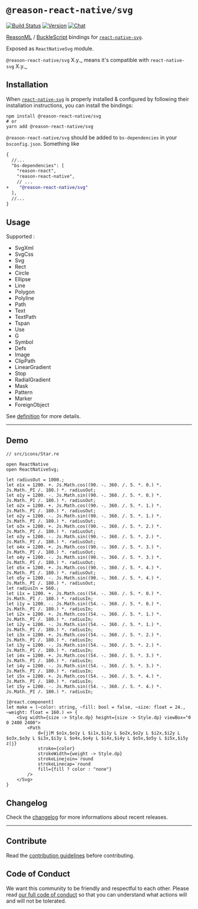 # `@reason-react-native/svg`

[![Build Status](https://github.com/reason-react-native/svg/workflows/Build/badge.svg)](https://github.com/reason-react-native/svg/actions)
[![Version](https://img.shields.io/npm/v/@reason-react-native/svg.svg)](https://www.npmjs.com/@reason-react-native/svg)
[![Chat](https://img.shields.io/discord/235176658175262720.svg?logo=discord&colorb=blue)](https://reason-react-native.github.io/discord/)

[ReasonML](https://reasonml.github.io) /
[BuckleScript](https://bucklescript.github.io) bindings for
[`react-native-svg`](https://github.com/react-native-community/react-native-svg).

Exposed as `ReactNativeSvg` module.

`@reason-react-native/svg` X.y._ means it's compatible with `react-native-svg`
X.y._

## Installation

When
[`react-native-svg`](https://github.com/react-native-community/react-native-svg)
is properly installed & configured by following their installation instructions,
you can install the bindings:

```console
npm install @reason-react-native/svg
# or
yarn add @reason-react-native/svg
```

`@reason-react-native/svg` should be added to `bs-dependencies` in your
`bsconfig.json`. Something like

```diff
{
  //...
  "bs-dependencies": [
    "reason-react",
    "reason-react-native",
    // ...
+    "@reason-react-native/svg"
  ],
  //...
}
```

## Usage

Supported :

- SvgXml
- SvgCss
- Svg
- Rect
- Circle
- Ellipse
- Line
- Polygon
- Polyline
- Path
- Text
- TextPath
- Tspan
- Use
- G
- Symbol
- Defs
- Image
- ClipPath
- LinearGradient
- Stop
- RadialGradient
- Mask
- Pattern
- Marker
- ForeignObject

See [definition](.src/ReactNativeSvg.re) for more details.

---

## Demo

```
// src/icons/Star.re

open ReactNative
open ReactNativeSvg;

let radiusOut = 1000.;
let o1x = 1200. +. Js.Math.cos((90. -. 360. /. 5. *. 0.) *. Js.Math._PI /. 180.) *. radiusOut;
let o1y = 1200. -. Js.Math.sin((90. -. 360. /. 5. *. 0.) *. Js.Math._PI /. 180.) *. radiusOut;
let o2x = 1200. +. Js.Math.cos((90. -. 360. /. 5. *. 1.) *. Js.Math._PI /. 180.) *. radiusOut;
let o2y = 1200. -. Js.Math.sin((90. -. 360. /. 5. *. 1.) *. Js.Math._PI /. 180.) *. radiusOut;
let o3x = 1200. +. Js.Math.cos((90. -. 360. /. 5. *. 2.) *. Js.Math._PI /. 180.) *. radiusOut;
let o3y = 1200. -. Js.Math.sin((90. -. 360. /. 5. *. 2.) *. Js.Math._PI /. 180.) *. radiusOut;
let o4x = 1200. +. Js.Math.cos((90. -. 360. /. 5. *. 3.) *. Js.Math._PI /. 180.) *. radiusOut;
let o4y = 1200. -. Js.Math.sin((90. -. 360. /. 5. *. 3.) *. Js.Math._PI /. 180.) *. radiusOut;
let o5x = 1200. +. Js.Math.cos((90. -. 360. /. 5. *. 4.) *. Js.Math._PI /. 180.) *. radiusOut;
let o5y = 1200. -. Js.Math.sin((90. -. 360. /. 5. *. 4.) *. Js.Math._PI /. 180.) *. radiusOut;
let radiusIn = 560.;
let i1x = 1200. +. Js.Math.cos((54. -. 360. /. 5. *. 0.) *. Js.Math._PI /. 180.) *. radiusIn;
let i1y = 1200. -. Js.Math.sin((54. -. 360. /. 5. *. 0.) *. Js.Math._PI /. 180.) *. radiusIn;
let i2x = 1200. +. Js.Math.cos((54. -. 360. /. 5. *. 1.) *. Js.Math._PI /. 180.) *. radiusIn;
let i2y = 1200. -. Js.Math.sin((54. -. 360. /. 5. *. 1.) *. Js.Math._PI /. 180.) *. radiusIn;
let i3x = 1200. +. Js.Math.cos((54. -. 360. /. 5. *. 2.) *. Js.Math._PI /. 180.) *. radiusIn;
let i3y = 1200. -. Js.Math.sin((54. -. 360. /. 5. *. 2.) *. Js.Math._PI /. 180.) *. radiusIn;
let i4x = 1200. +. Js.Math.cos((54. -. 360. /. 5. *. 3.) *. Js.Math._PI /. 180.) *. radiusIn;
let i4y = 1200. -. Js.Math.sin((54. -. 360. /. 5. *. 3.) *. Js.Math._PI /. 180.) *. radiusIn;
let i5x = 1200. +. Js.Math.cos((54. -. 360. /. 5. *. 4.) *. Js.Math._PI /. 180.) *. radiusIn;
let i5y = 1200. -. Js.Math.sin((54. -. 360. /. 5. *. 4.) *. Js.Math._PI /. 180.) *. radiusIn;

[@react.component]
let make = (~color: string, ~fill: bool = false, ~size: float = 24., ~weight: float = 160.) => {
	<Svg width={size -> Style.dp} height={size -> Style.dp} viewBox="0 0 2400 2400">
		<Path
			d={j|M $o1x,$o1y L $i1x,$i1y L $o2x,$o2y L $i2x,$i2y L $o3x,$o3y L $i3x,$i3y L $o4x,$o4y L $i4x,$i4y L $o5x,$o5y L $i5x,$i5y z|j}
			stroke={color}
			strokeWidth={weight -> Style.dp}
			strokeLinejoin=`round
			strokeLinecap=`round
			fill={fill ? color : "none"}
		/>
	</Svg>
}

```

## Changelog

Check the [changelog](./CHANGELOG.md) for more informations about recent
releases.

---

## Contribute

Read the
[contribution guidelines](https://github.com/reason-react-native/.github/blob/master/CONTRIBUTING.md)
before contributing.

## Code of Conduct

We want this community to be friendly and respectful to each other. Please read
[our full code of conduct](https://github.com/reason-react-native/.github/blob/master/CODE_OF_CONDUCT.md)
so that you can understand what actions will and will not be tolerated.
